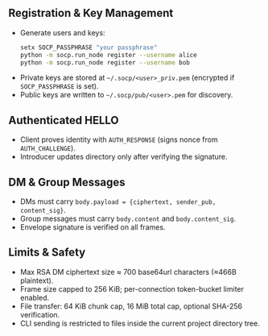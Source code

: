 ## Registration & Key Management

- Generate users and keys:
  ```bash
  setx SOCP_PASSPHRASE "your passphrase"
  python -m socp.run_node register --username alice
  python -m socp.run_node register --username bob
  ```
- Private keys are stored at `~/.socp/<user>_priv.pem` (encrypted if `SOCP_PASSPHRASE` is set).
- Public keys are written to `~/.socp/pub/<user>.pem` for discovery.

## Authenticated HELLO

- Client proves identity with `AUTH_RESPONSE` (signs nonce from `AUTH_CHALLENGE`).
- Introducer updates directory only after verifying the signature.

## DM & Group Messages

- DMs must carry `body.payload = {ciphertext, sender_pub, content_sig}`.
- Group messages must carry `body.content` and `body.content_sig`.
- Envelope signature is verified on all frames.

## Limits & Safety

- Max RSA DM ciphertext size ≈ 700 base64url characters (≈466B plaintext).
- Frame size capped to 256 KiB; per-connection token-bucket limiter enabled.
- File transfer: 64 KiB chunk cap, 16 MiB total cap, optional SHA-256 verification.
- CLI sending is restricted to files inside the current project directory tree.
